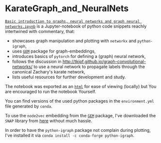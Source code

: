 # KarateGraph_and_NeuralNets

[`Basic introduction to graphs, neural networks and graph neural networks.ipynb`](https://github.com/olszewskip/KarateGraph_and_NeuralNets/blob/master/Basic%20introduction%20to%20graphs%2C%20neural%20networks%20and%20graph%20neural%20networks.ipynb) is a Jupyter-notebook of python code snippets reachly intertwined with commentary, that:
* showcases graph manipulation and plotting with `networkx` and `python-igraph`,
* uses [`GEM`](https://github.com/palash1992/GEM) package for graph-embeddings,
* introduces basics of `pytorch` for defining a (graph) neural network,
* follows the discussion in http://tkipf.github.io/graph-convolutional-networks/ to use a neural network to propagate labels through the canonical Zachary's karate network,
* lists useful resources for further development and study.

The notebook was exported as an [`html`](https://github.com/olszewskip/KarateGraph_and_NeuralNets/blob/master/Basic%20introduction%20to%20graphs%2C%20neural%20networks%20and%20graph%20neural%20networks.html) for ease of viewing (locally) but You are encouraged to run the notebook Yourself.

You can find versions of the used python packages in the `environment.yml` file generated by `conda`.

To use the `node2vec` embedding from the [`GEM`](https://github.com/palash1992/GEM) package, I've downloaded the `SNAP` library from [here](http://snap.stanford.edu/snap/install.html) without much hassle.

In order to have the `python-igraph` package not complain during plotting, I've installed it via `conda install -c conda-forge python-igraph`.
